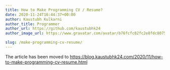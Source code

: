 ```yaml
---
title: How to Make Programming CV / Resume?
date: 2020-11-24T16:44:37+00:00
author: Kaustubh Kulkarni
author_title: Programmer
author_url: https://github.com/kaustubhk24
author_image_url: https://www.gravatar.com/avatar/b76fcfc82fc2e8fdc8075636f1735f61?s=200

slug: /make-programming-cv-resume/
---
```

 
 The article has been moved to https://blog.kaustubhk24.com/2020/11/how-to-make-programming-cv-resume.html